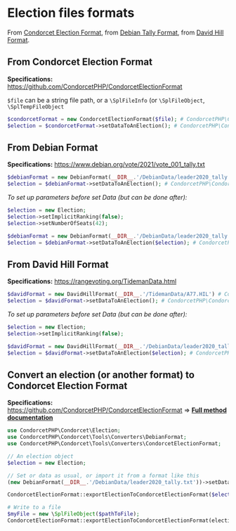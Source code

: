 # Election files formats

From [Condorcet Election Format](https://github.com/CondorcetPHP/CondorcetElectionFormat), from [Debian Tally Format](https://www.debian.org/vote/2021/vote_001_tally.txt), from [David Hill Format](https://rangevoting.org/TidemanData.html).


## From Condorcet Election Format
**Specifications:** https://github.com/CondorcetPHP/CondorcetElectionFormat

```$file``` can be a string file path, or a ```\SplFileInfo``` (or ```\SplFileObject```, ```\SplTempFileObject```

```php
$condorcetFormat = new CondorcetElectionFormat($file); # CondorcetPHP\Condorcet\Tools\Converters\CondorcetElectionFormat
$election = $condorcetFormat->setDataToAnElection(); # CondorcetPHP\Condorcet\Election
```

## From Debian Format
**Specifications:** https://www.debian.org/vote/2021/vote_001_tally.txt

```php
$debianFormat = new DebianFormat(__DIR__.'/DebianData/leader2020_tally.txt') # CondorcetPHP\Condorcet\Tools\Converters\DebianFormat
$election = $debianFormat->setDataToAnElection(); # CondorcetPHP\Condorcet\Election
```

_To set up parameters before set Data (but can be done after):_
```php
$election = new Election;
$election->setImplicitRanking(false);
$election->setNumberOfSeats(42);

$debianFormat = new DebianFormat(__DIR__.'/DebianData/leader2020_tally.txt') # CondorcetPHP\Condorcet\Tools\Converters\DebianFormat
$election = $debianFormat->setDataToAnElection($election); # CondorcetPHP\Condorcet\Election
```

## From David Hill Format
**Specifications:** https://rangevoting.org/TidemanData.html

```php
$davidFormat = new DavidHillFormat(__DIR__.'/TidemanData/A77.HIL') # CondorcetPHP\Condorcet\Tools\Converters\DavidHillFormat
$election = $davidFormat->setDataToAnElection(); # CondorcetPHP\Condorcet\Election
```

_To set up parameters before set Data (but can be done after):_
```php
$election = new Election;
$election->setImplicitRanking(false);

$davidFormat = new DavidHillFormat(__DIR__.'/DebianData/leader2020_tally.txt') # CondorcetPHP\Condorcet\Tools\Converters\DavidHillFormat
$election = $davidFormat->setDataToAnElection($election); # CondorcetPHP\Condorcet\Election
```

## Convert an election (or another format) to Condorcet Election Format

**Specifications:** https://github.com/CondorcetPHP/CondorcetElectionFormat
=> [**Full method documentation**](https://github.com/julien-boudry/Condorcet/blob/master/Documentation/Tools_Converters_CondorcetElectionFormat%20Class/public%20static%20Tools_Converters_CondorcetElectionFormat--exportElectionToCondorcetElectionFormat.md)

```php
use CondorcetPHP\Condorcet\Election;
use CondorcetPHP\Condorcet\Tools\Converters\DebianFormat;
use CondorcetPHP\Condorcet\Tools\Converters\CondorcetElectionFormat;

// An election object
$election = new Election;

// Set or data as usual, or import it from a format like this
(new DebianFormat(__DIR__.'/DebianData/leader2020_tally.txt'))->setDataToAnElection($election); # The election get the data from debian format)

CondorcetElectionFormat::exportElectionToCondorcetElectionFormat($election) # Return string.

# Write to a file
$myFile = new \SplFileObject($pathToFile);
CondorcetElectionFormat::exportElectionToCondorcetElectionFormat(election:$election, file: $myFile) # Return null
```